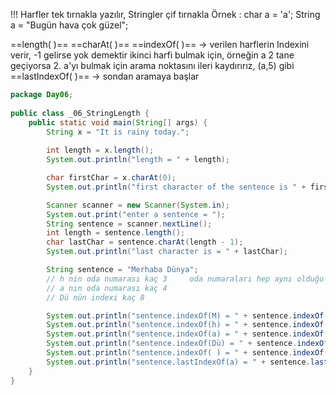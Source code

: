 !!! Harfler tek tırnakla yazılır, Stringler çif tırnakla
			Örnek : char a = 'a';     String a = "Bugün hava çok güzel";

==length( )==
==charAt( )==
==indexOf( )== -> verilen harflerin Indexini verir, 
                    -1 gelirse yok demektir
                    ikinci harfi bulmak için, örneğin a 2 tane geçiyorsa 2. a'yı bulmak için arama noktasını ileri kaydırırız, (a,5) gibi
==lastIndexOf( )== -> sondan aramaya başlar

```java
package Day06;  
  
public class _06_StringLength {  
    public static void main(String[] args) {  
        String x = "It is rainy today.";  
  
        int length = x.length();  
        System.out.println("length = " + length);  

        char firstChar = x.charAt(0);
        System.out.println("first character of the sentence is " + firstChar);

		Scanner scanner = new Scanner(System.in);  
		System.out.print("enter a sentence = ");  		  
		String sentence = scanner.nextLine();  
		int length = sentence.length();  
		char lastChar = sentence.charAt(length - 1);  	  
		System.out.println("last character is = " + lastChar);

        String sentence = "Merhaba Dünya";
        // h nin oda numarası kaç 3     oda numaraları hep aynı olduğu gibi index numaraları da hep aynıdır
        // a nın oda numarası kaç 4
        // Dü nün indexi kaç 8

        System.out.println("sentence.indexOf(M) = " + sentence.indexOf("M"));  //0
        System.out.println("sentence.indexOf(h) = " + sentence.indexOf("h"));  //3
        System.out.println("sentence.indexOf(a) = " + sentence.indexOf("a"));  //4
        System.out.println("sentence.indexOf(Dü) = " + sentence.indexOf("Dü"));  //8
        System.out.println("sentence.indexOf( ) = " + sentence.indexOf(" "));  //7
        System.out.println("sentence.lastIndexOf(a) = " + sentence.lastIndexOf("a"));  //12
    }  
}
```